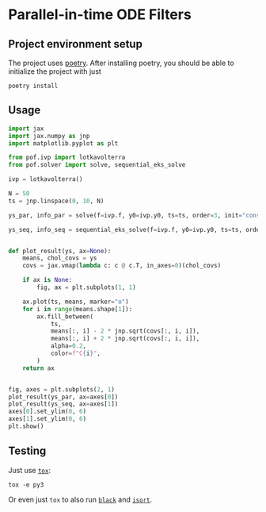 # Parallel-in-time ODE Filters


## Project environment setup
The project uses [poetry](https://python-poetry.org/).
After installing poetry, you should be able to initialize the project with just
```
poetry install
```


## Usage
```python
import jax
import jax.numpy as jnp
import matplotlib.pyplot as plt

from pof.ivp import lotkavolterra
from pof.solver import solve, sequential_eks_solve

ivp = lotkavolterra()

N = 50
ts = jnp.linspace(0, 10, N)

ys_par, info_par = solve(f=ivp.f, y0=ivp.y0, ts=ts, order=3, init="constant")

ys_seq, info_seq = sequential_eks_solve(f=ivp.f, y0=ivp.y0, ts=ts, order=3)


def plot_result(ys, ax=None):
    means, chol_covs = ys
    covs = jax.vmap(lambda c: c @ c.T, in_axes=0)(chol_covs)

    if ax is None:
        fig, ax = plt.subplots(1, 1)

    ax.plot(ts, means, marker="o")
    for i in range(means.shape[1]):
        ax.fill_between(
            ts,
            means[:, i] - 2 * jnp.sqrt(covs[:, i, i]),
            means[:, i] + 2 * jnp.sqrt(covs[:, i, i]),
            alpha=0.2,
            color=f"C{i}",
        )
    return ax


fig, axes = plt.subplots(2, 1)
plot_result(ys_par, ax=axes[0])
plot_result(ys_seq, ax=axes[1])
axes[0].set_ylim(0, 6)
axes[1].set_ylim(0, 6)
plt.show()
```


## Testing
Just use [`tox`](https://tox.wiki/en/latest/):
```
tox -e py3
```
Or even just `tox` to also run [`black`](https://github.com/psf/black) and [`isort`](https://pycqa.github.io/isort/).
